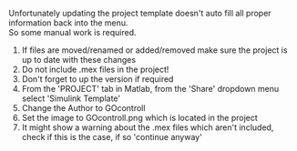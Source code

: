 Unfortunately updating the project template doesn't auto fill all proper information back into the menu.  
So some manual work is required.

1. If files are moved/renamed or added/removed make sure the project is up to date with these changes
2. Do not include .mex files in the project!
3. Don't forget to up the version if required
4. From the 'PROJECT' tab in Matlab, from the 'Share' dropdown menu select 'Simulink Template'
5. Change the Author to GOcontroll
6. Set the image to GOcontroll.png which is located in the project
7. It might show a warning about the .mex files which aren't included, check if this is the case, if so 'continue anyway'